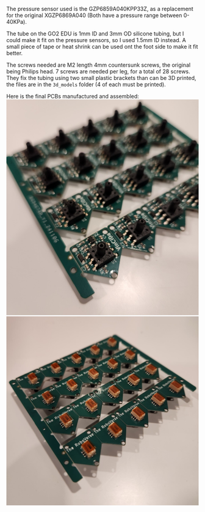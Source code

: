 The pressure sensor used is the GZP6859A040KPP33Z, as a replacement for the original XGZP6869A040 (Both have a pressure range between 0-40KPa).



The tube on the GO2 EDU is 1mm ID and 3mm OD silicone tubing, but I could make it fit on the pressure sensors, so I used 1.5mm ID instead. A small piece of tape or heat shrink can be used ont the foot side to make it fit better.

The screws needed are M2 length 4mm countersunk screws, the original being Philips head. 7 screws are needed per leg, for a total of 28 screws. They fix the tubing using two small plastic brackets than can be 3D printed, the files are in the `3d_models` folder (4 of each must be printed).

Here is the final PCBs manufactured and assembled:
![Front view of the panel](Images/FrontPanel.jpg)
![Back view of the panel](Images/BackPanel.jpg)


